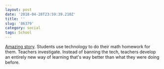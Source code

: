 ```yaml
---
layout: post
date: '2018-04-28T23:59:39.210Z'
title: ''
slug: '86379'
category: social
tags: School
---
```

[Amazing story](https://medium.com/@ajjuliani/is-it-the-end-of-math-homework-e9bcc6de4d87). Students use technology to do their math homework for them. Teachers investigate. Instead of banning the tech, teachers develop an entirely new way of learning that&#39;s way better than what they were doing before.
